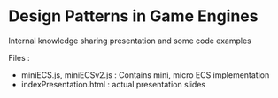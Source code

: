 # Design Patterns in Game Engines
Internal knowledge sharing presentation and some code examples

Files : 
* miniECS.js, miniECSv2.js : Contains mini, micro ECS implementation 
* indexPresentation.html : actual presentation slides

